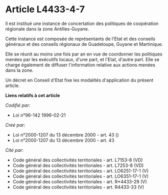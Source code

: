 # Article L4433-4-7

Il est institué une instance de concertation des politiques de coopération régionale dans la zone Antilles-Guyane.

Cette instance est composée de représentants de l'Etat et des conseils généraux et des conseils régionaux de Guadeloupe,
Guyane et Martinique.

Elle se réunit au moins une fois par an en vue de coordonner les politiques menées par les exécutifs locaux, d'une part, et
l'Etat, d'autre part. Elle se charge également de diffuser l'information relative aux actions menées dans la zone.

Un décret en Conseil d'Etat fixe les modalités d'application du présent article.

**Liens relatifs à cet article**

_Codifié par_:

  - Loi n°96-142 1996-02-21

_Créé par_:

  - Loi n°2000-1207 du 13 décembre 2000 - art. 43 ()
  - Loi n°2000-1207 du 13 décembre 2000 - art. 43

_Cité par_:

  - Code général des collectivités territoriales - art. L7153-8 (VD)
  - Code général des collectivités territoriales - art. L7253-8 (VD)
  - Code général des collectivités territoriales - art. LO6251-17-1 (V)
  - Code général des collectivités territoriales - art. LO6351-17-1 (V)
  - Code général des collectivités territoriales - art. R*4433-29 (V)
  - Code général des collectivités territoriales - art. R4433-33 (V)
